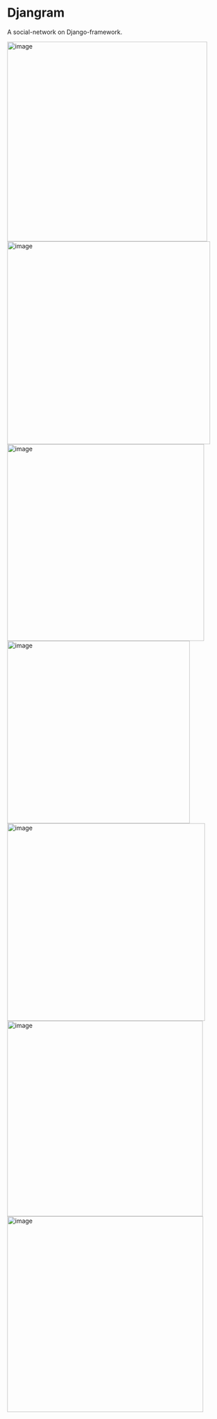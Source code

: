 # Djangram
A social-network on Django-framework.



<img width="461" alt="image" src="https://user-images.githubusercontent.com/64139934/188321074-304a3d5a-a5d5-47e0-b1d5-d2a32601b312.png">


<img width="468" alt="image" src="https://user-images.githubusercontent.com/64139934/188321115-254dcff9-dd11-48c5-b932-6015f59c3b15.png">

<img width="454" alt="image" src="https://user-images.githubusercontent.com/64139934/188321134-9dd18f0f-95f9-4550-bb37-1b0afc8fb4ea.png">

<img width="421" alt="image" src="https://user-images.githubusercontent.com/64139934/188321140-06ef46e3-2d29-4758-8ed7-6e0700e301e3.png">

<img width="456" alt="image" src="https://user-images.githubusercontent.com/64139934/188321146-70f0d50f-c910-4856-b95b-fae738887710.png">

<img width="451" alt="image" src="https://user-images.githubusercontent.com/64139934/188321156-c9ec787e-7613-47ee-b904-07142b1943e5.png">

<img width="452" alt="image" src="https://user-images.githubusercontent.com/64139934/188321174-ceca6c1f-2a57-475a-a7d5-1662a2181cc2.png">
